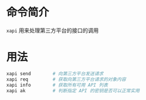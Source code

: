 # 命令简介 

`xapi` 用来处理第三方平台的接口的调用

# 用法

```bash
xapi send        # 向第三方平台发送请求
xapi req         # 获取向第三方平台请求的对象内容
xapi info        # 获取所有可用 API 列表
xapi ak          # 判断指定 API 的密钥是否可以正常实用
```